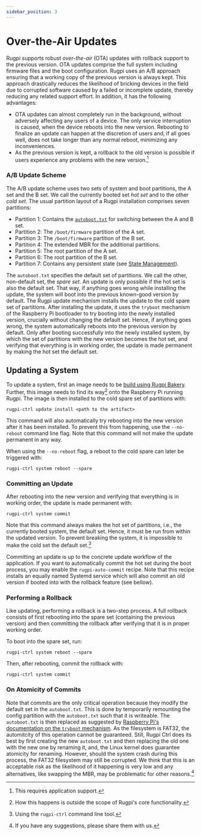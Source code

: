 ```yaml
---
sidebar_position: 3
---
```


# Over-the-Air Updates

Rugpi supports robust *over-the-air* (OTA) updates with rollback support to the previous version.
OTA updates comprise the full system including firmware files and the boot configuration.
Rugpi uses an A/B approach ensuring that a working copy of the previous version is always kept.
This approach drastically reduces the likelihood of bricking devices in the field due to corrupted software caused by a failed or incomplete update, thereby reducing any related support effort.
In addition, it has the following advantages:

- OTA updates can almost completely run in the background, without adversely affecting any users of a device.
The only service interruption is caused, when the device reboots into the new version.
Rebooting to finalize an update can happen at the discretion of users and, if all goes well, does not take longer than any normal reboot, minimizing any inconveniences.
- As the previous version is kept, a rollback to the old version is possible if users experience any problems with the new version.[^1]

[^1]: This requires application support.


### A/B Update Scheme

The A/B update scheme uses two sets of system and boot partitions, the A set and the B set.
We call the currently booted set *hot set* and to the other *cold set*.
The usual partition layout of a Rugpi installation comprises seven partitions:

- Partition 1: Contains the [`autoboot.txt`](https://www.raspberrypi.com/documentation/computers/config_txt.html#autoboot-txt) for switching between the A and B set.
- Partition 2: The `/boot/firmware` partition of the A set.
- Partition 3: The `/boot/firmware` partition of the B set.
- Partition 4: The extended MBR for the additional partitions.
- Partition 5: The root partition of the A set.
- Partition 6: The root partition of the B set.
- Partition 7: Contains any persistent state (see [State Management](./state-management)).

The `autoboot.txt` specifies the default set of partitions.
We call the other, non-default set, the *spare set*.
An update is only possible if the hot set is also the default set.
That way, if anything goes wrong while installing the update, the system will boot into the previous known-good version by default.
The Rugpi update mechanism installs the update to the cold spare set of partitions.
After installing the update, it uses the `tryboot` mechanism of the Raspberry Pi bootloader to try booting into the newly installed version, crucially without changing the default set.
Hence, if anything goes wrong, the system automatically reboots into the previous version by default.
Only after booting successfully into the newly installed system, by which the set of partitions with the new version becomes the hot set, and verifying that everything is in working order, the update is made permanent by making the hot set the default set.

## Updating a System

To update a system, first an image needs to be [build using Rugpi Bakery](/docs/getting-started).
Further, this image needs to find its way[^2] onto the Raspberry Pi running Rugpi.
The image is then installed to the cold spare set of partitions with:

```shell
rugpi-ctrl update install <path to the artifact>
```

This command will also automatically try rebooting into the new version after it has been installed.
To prevent this from happening, use the `--no-reboot` command line flag.
Note that this command will not make the update permanent in any way.

When using the `--no-reboot` flag, a reboot to the cold spare can later be triggered with:

```shell
rugpi-ctrl system reboot --spare
```

[^2]: How this happens is outside the scope of Rugpi's core functionality.

### Committing an Update

After rebooting into the new version and verifying that everything is in working order, the update is made permanent with:

```shell
rugpi-ctrl system commit
```

Note that this command always makes the hot set of partitions, i.e., the currently booted system, the default set.
Hence, it must be run from within the updated version.
To prevent breaking the system, it is impossible to make the cold set the default set.[^3]

Committing an update is up to the concrete update workflow of the application.
If you want to automatically commit the hot set during the boot process, you may enable the `rugpi-auto-commit` recipe.
Note that this recipe installs an equally named Systemd service which will also commit an old version if booted into with the rollback feature (see bellow).

[^3]: Using the `rugpi-ctrl` command line tool.

### Performing a Rollback

Like updating, performing a rollback is a two-step process.
A full rollback consists of first rebooting into the spare set (containing the previous version) and then committing the rollback after verifying that it is in proper working order.

To boot into the spare set, run:

```shell
rugpi-ctrl system reboot --spare
```

Then, after rebooting, commit the rollback with:

```shell
rugpi-ctrl system commit
```

### On Atomicity of Commits

Note that commits are the only critical operation because they modify the default set in the `autoboot.txt`.
This is done by temporarily remounting the config partition with the `autoboot.txt` such that it is writeable.
The `autoboot.txt` is then replaced as suggested by [Raspberry Pi's documentation on the `tryboot` mechanism](https://www.raspberrypi.com/documentation/computers/raspberry-pi.html#fail-safe-os-updates-tryboot).
As the filesystem is FAT32, the automitcity of this operation cannot be guaranteed.
Still, Rugpi Ctrl does its best by first creating the new `autoboot.txt` and then replacing the old one with the new one by renaming it, and, the Linux kernel does guarantee atomicity for renaming.
However, should the system crash during this process, the FAT32 filesystem may still be corrupted.
We think that this is an acceptable risk as the likelihood of it happening is very low and any alternatives, like swapping the MBR, may be problematic for other reasons.[^4]

[^4]: If you have any suggestions, please share them with us.